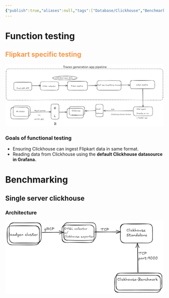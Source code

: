 ```yaml
---
{"publish":true,"aliases":null,"tags":["Database/Clickhouse","Benchmark"],"projects":["EventStore"],"Description":"Everything related to Clickhouse benchmarking","date created":"Monday, December 2nd 2024, 8:27:13 pm","date modified":"Tuesday, December 3rd 2024, 2:30:23 pm","PassFrontmatter":true,"created":"2024-12-02T20:27:13.760+05:30","updated":"2024-12-26T08:34:11.601+05:30"}
---
```



# Function testing
## <font color="#f79646">Flipkart specific testing</font>

![Pasted image 20241218222401.png](../../../../_PARA/Projects/EventStore/Notes/attachments/Pasted%20image%2020241218222401.png)
### Goals of functional testing
- Ensuring Clickhouse can ingest Flipkart data in same format.
- Reading data from Clickhouse using the **default Clickhouse datasource in Grafana.**

# Benchmarking

## Single server clickhouse

### Architecture
![Pasted image 20241218222412.png](../../../../_PARA/Projects/EventStore/Notes/attachments/Pasted%20image%2020241218222412.png)


